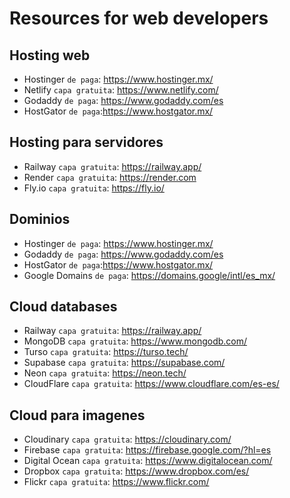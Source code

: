 # Resources for web developers

## Hosting web
- Hostinger `de paga`: https://www.hostinger.mx/
- Netlify `capa gratuita`: https://www.netlify.com/
- Godaddy `de paga`: https://www.godaddy.com/es
- HostGator `de paga`:https://www.hostgator.mx/

## Hosting para servidores
- Railway `capa gratuita`: https://railway.app/
- Render `capa gratuita`: https://render.com
- Fly.io `capa gratuita`: https://fly.io/

## Dominios
- Hostinger `de paga`: https://www.hostinger.mx/
- Godaddy `de paga`: https://www.godaddy.com/es
- HostGator `de paga`:https://www.hostgator.mx/
- Google Domains `de paga`: https://domains.google/intl/es_mx/

## Cloud databases
- Railway `capa gratuita`: https://railway.app/
- MongoDB `capa gratuita`: https://www.mongodb.com/
- Turso `capa gratuita`: https://turso.tech/
- Supabase `capa gratuita`: https://supabase.com/
- Neon `capa gratuita`: https://neon.tech/
- CloudFlare `capa gratuita`: https://www.cloudflare.com/es-es/

## Cloud para imagenes
- Cloudinary `capa gratuita`: https://cloudinary.com/
- Firebase `capa gratuita`: https://firebase.google.com/?hl=es
- Digital Ocean `capa gratuita`: https://www.digitalocean.com/
- Dropbox `capa gratuita`: https://www.dropbox.com/es/
- Flickr `capa gratuita`: https://www.flickr.com/
